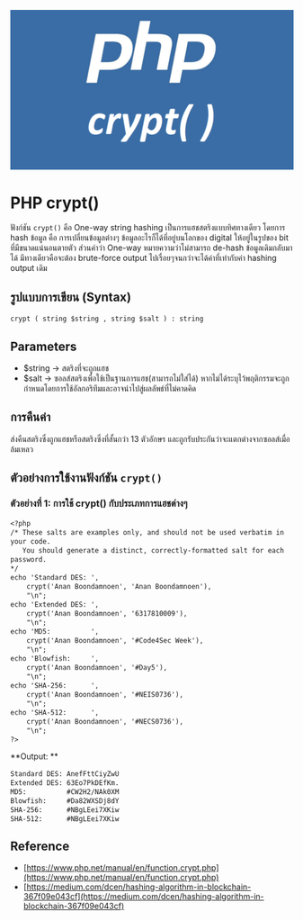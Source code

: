 ![](Image/Code4Sec_Week/php_crypt_01.png)

# PHP crypt()

ฟังก์ชัน `crypt()` คือ One-way string hashing เป็นการแฮชสตริงแบบทิศทางเดียว โดยการ hash ข้อมูล คือ การเปลี่ยนข้อมูลต่างๆ ข้อมูลอะไรก็ได้ที่อยู่บนโลกของ digital ให้อยู่ในรูปของ bit ที่มีขนาดแน่นอนตายตัว ส่วนคำว่า One-way หมายความว่าไม่สามารถ de-hash ข้อมูลเดิมกลับมาได้ มีทางเดียวคือจะต้อง brute-force output ไปเรื่อยๆจนกว่าจะได้ค่าที่เท่ากับค่า hashing output เดิม

## รูปแบบการเขียน (Syntax)
```
crypt ( string $string , string $salt ) : string
```

## Parameters
- $string -> สตริงที่จะถูกแฮช
- $salt -> ซอลส์สตริงเพื่อใช้เป็นฐานการแฮช(สามารถไม่ใส่ได้) หากไม่ได้ระบุไว้พฤติกรรมจะถูกกำหนดโดยการใช้อัลกอริทึมและอาจนำไปสู่ผลลัพธ์ที่ไม่คาดคิด

## การคืนค่า
ส่งคืนสตริงซึ่งถูกแฮชหรือสตริงซึ่งที่สั้นกว่า 13 ตัวอักษร และถูกรับประกันว่าจะแตกต่างจากซอลส์เมื่อล้มเหลว

## ตัวอย่างการใช้งานฟังก์ชัน `crypt()`
### ตัวอย่างที่ 1: การใช้ crypt() กับประเภทการแฮชต่างๆ
```
<?php
/* These salts are examples only, and should not be used verbatim in your code.
   You should generate a distinct, correctly-formatted salt for each password.
*/
echo 'Standard DES: ',
    crypt('Anan Boondamnoen', 'Anan Boondamnoen'),
    "\n";
echo 'Extended DES: ',
    crypt('Anan Boondamnoen', '6317810009'),
    "\n";
echo 'MD5:          ',
    crypt('Anan Boondamnoen', '#Code4Sec Week'),
    "\n";
echo 'Blowfish:     ',
    crypt('Anan Boondamnoen', '#Day5'),
    "\n";
echo 'SHA-256:      ',
    crypt('Anan Boondamnoen', '#NEIS0736'),
    "\n";
echo 'SHA-512:      ',
    crypt('Anan Boondamnoen', '#NECS0736'),
    "\n";
?>
```
**Output: **
```
Standard DES: AnefFttCiyZwU                                                                                                                     
Extended DES: 63Eo7PkDEfKm.                                                                                                                     
MD5:          #CW2H2/NAk0XM                                                                                                                     
Blowfish:     #Da82WXSDj8dY                                                                                                                     
SHA-256:      #NBgLEei7XKiw                                                                                                                     
SHA-512:      #NBgLEei7XKiw
```

## Reference
- [https://www.php.net/manual/en/function.crypt.php](https://www.php.net/manual/en/function.crypt.php)
- [https://medium.com/dcen/hashing-algorithm-in-blockchain-367f09e043cf](https://medium.com/dcen/hashing-algorithm-in-blockchain-367f09e043cf)